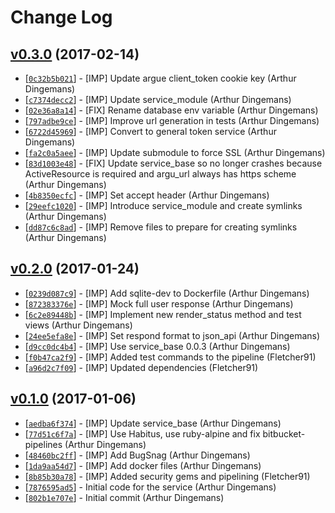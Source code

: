 # Change Log

## [v0.3.0](https://bitbucket.org/arguweb/bearer_token_service/src?at=v0.3.0) (2017-02-14)
* [[`0c32b5b021`](https://bitbucket.org/arguweb/bearer_token_service/commits/0c32b5b021)] - \[IMP\] Update argue client_token cookie key (Arthur Dingemans) 
* [[`c7374decc2`](https://bitbucket.org/arguweb/bearer_token_service/commits/c7374decc2)] - \[IMP\] Update service_module (Arthur Dingemans) 
* [[`02e36a8a14`](https://bitbucket.org/arguweb/bearer_token_service/commits/02e36a8a14)] - \[FIX\] Rename database env variable (Arthur Dingemans) 
* [[`797adbe9ce`](https://bitbucket.org/arguweb/bearer_token_service/commits/797adbe9ce)] - \[IMP\] Improve url generation in tests (Arthur Dingemans) 
* [[`6722d45969`](https://bitbucket.org/arguweb/bearer_token_service/commits/6722d45969)] - \[IMP\] Convert to general token service (Arthur Dingemans) 
* [[`fa2c0a5aee`](https://bitbucket.org/arguweb/bearer_token_service/commits/fa2c0a5aee)] - \[IMP\] Update submodule to force SSL (Arthur Dingemans) 
* [[`83d1003e48`](https://bitbucket.org/arguweb/bearer_token_service/commits/83d1003e48)] - \[FIX\] Update service_base so no longer crashes because ActiveResource is required and argu_url always has https scheme (Arthur Dingemans) 
* [[`4b8350ecfc`](https://bitbucket.org/arguweb/bearer_token_service/commits/4b8350ecfc)] - \[IMP\] Set accept header (Arthur Dingemans) 
* [[`29eefc1020`](https://bitbucket.org/arguweb/bearer_token_service/commits/29eefc1020)] - \[IMP\] Introduce service_module and create symlinks (Arthur Dingemans) 
* [[`dd87c6c8ad`](https://bitbucket.org/arguweb/bearer_token_service/commits/dd87c6c8ad)] - \[IMP\] Remove files to prepare for creating symlinks (Arthur Dingemans) 

## [v0.2.0](https://bitbucket.org/arguweb/bearer_token_service/src?at=v0.2.0) (2017-01-24)
* [[`0239d087c9`](https://bitbucket.org/arguweb/bearer_token_service/commits/0239d087c9)] - \[IMP\] Add sqlite-dev to Dockerfile (Arthur Dingemans) 
* [[`872383376e`](https://bitbucket.org/arguweb/bearer_token_service/commits/872383376e)] - \[IMP\] Mock full user response (Arthur Dingemans) 
* [[`6c2e89448b`](https://bitbucket.org/arguweb/bearer_token_service/commits/6c2e89448b)] - \[IMP\] Implement new render_status method and test views (Arthur Dingemans) 
* [[`24ee5efa8e`](https://bitbucket.org/arguweb/bearer_token_service/commits/24ee5efa8e)] - \[IMP] Set respond format to json_api (Arthur Dingemans) 
* [[`d9cc0dc4b4`](https://bitbucket.org/arguweb/bearer_token_service/commits/d9cc0dc4b4)] - \[IMP] Use service_base 0.0.3 (Arthur Dingemans) 
* [[`f0b47ca2f9`](https://bitbucket.org/arguweb/bearer_token_service/commits/f0b47ca2f9)] - \[IMP\] Added test commands to the pipeline (Fletcher91) 
* [[`a96d2c7f09`](https://bitbucket.org/arguweb/bearer_token_service/commits/a96d2c7f09)] - \[IMP\] Updated dependencies (Fletcher91) 

## [v0.1.0](https://bitbucket.org/arguweb/bearer_token_service/src?at=v0.1.0) (2017-01-06)
* [[`aedba6f374`](https://bitbucket.org/arguweb/bearer_token_service/commits/aedba6f374)] - \[IMP\] Update service_base (Arthur Dingemans) 
* [[`77d51c6f7a`](https://bitbucket.org/arguweb/bearer_token_service/commits/77d51c6f7a)] - \[IMP\] Use Habitus, use ruby-alpine and fix bitbucket-pipelines (Arthur Dingemans) 
* [[`48460bc2ff`](https://bitbucket.org/arguweb/bearer_token_service/commits/48460bc2ff)] - \[IMP\] Add BugSnag (Arthur Dingemans) 
* [[`1da9aa54d7`](https://bitbucket.org/arguweb/bearer_token_service/commits/1da9aa54d7)] - \[IMP\] Add docker files (Arthur Dingemans) 
* [[`8b85b30a78`](https://bitbucket.org/arguweb/bearer_token_service/commits/8b85b30a78)] - \[IMP\] Added security gems and pipelining (Fletcher91) 
* [[`7876595ad5`](https://bitbucket.org/arguweb/bearer_token_service/commits/7876595ad5)] - Initial code for the service (Arthur Dingemans) 
* [[`802b1e707e`](https://bitbucket.org/arguweb/bearer_token_service/commits/802b1e707e)] - Initial commit (Arthur Dingemans) 
